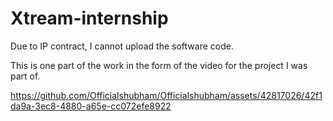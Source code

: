 # Xtream-internship

Due to IP contract, I cannot upload the software code.

This is one part of the work in the form of the video for the project I was part of.

https://github.com/Officialshubham/Officialshubham/assets/42817026/42f1da9a-3ec8-4880-a65e-cc072efe8922
